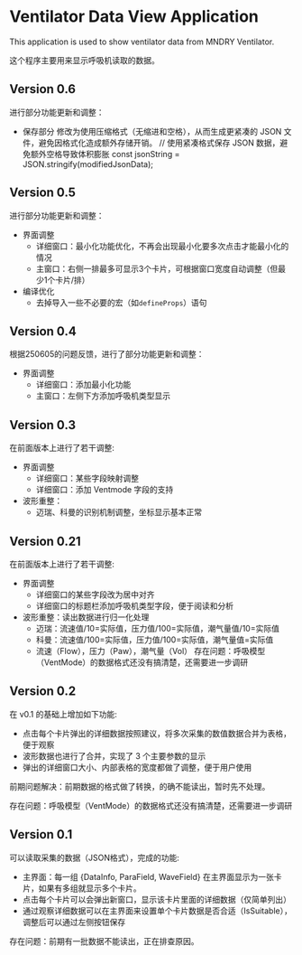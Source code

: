 # Ventilator Data View Application

This application is used to show ventilator data from MNDRY Ventilator.

这个程序主要用来显示呼吸机读取的数据。

## Version 0.6

进行部分功能更新和调整：

- 保存部分
	修改为使用压缩格式（无缩进和空格），从而生成更紧凑的 JSON 文件，避免因格式化造成额外存储开销。
	// 使用紧凑格式保存 JSON 数据，避免额外空格导致体积膨胀
	const jsonString = JSON.stringify(modifiedJsonData); 

## Version 0.5

进行部分功能更新和调整：

- 界面调整
	* 详细窗口：最小化功能优化，不再会出现最小化要多次点击才能最小化的情况
	* 主窗口：右侧一排最多可显示3个卡片，可根据窗口宽度自动调整（但最少1个卡片/排）
- 编译优化
	* 去掉导入一些不必要的宏（如`defineProps`）语句

## Version 0.4

根据250605的问题反馈，进行了部分功能更新和调整：

- 界面调整
	* 详细窗口：添加最小化功能
	* 主窗口：左侧下方添加呼吸机类型显示

## Version 0.3

在前面版本上进行了若干调整:

- 界面调整
	* 详细窗口：某些字段映射调整
	* 详细窗口：添加 Ventmode 字段的支持
- 波形重整：
	* 迈瑞、科曼的识别机制调整，坐标显示基本正常

## Version 0.21

在前面版本上进行了若干调整:

- 界面调整
	* 详细窗口的某些字段改为居中对齐
	* 详细窗口的标题栏添加呼吸机类型字段，便于阅读和分析
- 波形重整：读出数据进行归一化处理
	* 迈瑞：流速值/10=实际值，压力值/100=实际值，潮气量值/10=实际值
	* 科曼：流速值/100=实际值，压力值/100=实际值，潮气量值=实际值
	* 流速（Flow），压力（Paw），潮气量（Vol）
存在问题：呼吸模型（VentMode）的数据格式还没有搞清楚，还需要进一步调研

## Version 0.2

在 v0.1 的基础上增加如下功能:

- 点击每个卡片弹出的详细数据按照建议，将多次采集的数值数据合并为表格，便于观察
- 波形数据也进行了合并，实现了 3 个主要参数的显示
- 弹出的详细窗口大小、内部表格的宽度都做了调整，便于用户使用

前期问题解决：前期数据的格式做了转换，的确不能读出，暂时先不处理。

存在问题：呼吸模型（VentMode）的数据格式还没有搞清楚，还需要进一步调研


## Version 0.1

可以读取采集的数据（JSON格式），完成的功能:

- 主界面：每一组 {DataInfo, ParaField, WaveField} 在主界面显示为一张卡片，如果有多组就显示多个卡片。
- 点击每个卡片可以会弹出新窗口，显示该卡片里面的详细数据（仅简单列出）
- 通过观察详细数据可以在主界面来设置单个卡片数据是否合适（IsSuitable），调整后可以通过左侧按钮保存

存在问题：前期有一批数据不能读出，正在排查原因。